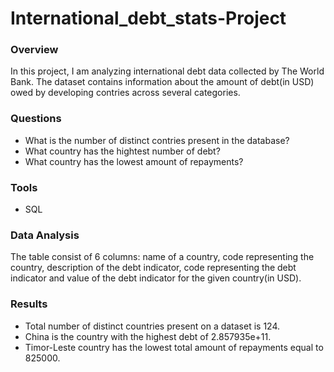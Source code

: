 ﻿# International_debt_stats-Project
### Overview
In this project, I am analyzing international debt data collected by The World Bank. The dataset contains information about the amount of debt(in USD) owed by developing contries across several categories.
### Questions
- What is the number of distinct contries present in the database?
- What country has the hightest number of debt?
- What country has the lowest amount of repayments?
### Tools
- SQL
### Data Analysis
The table consist of 6 columns: name of a country, code representing the country, description of the debt indicator, code representing the debt indicator and value of the debt indicator for the given country(in USD).
### Results
- Total number of distinct countries present on a dataset is 124.
- China is the country with the highest debt of 2.857935e+11.
- Timor-Leste country has the lowest total amount of repayments equal to 825000. 

